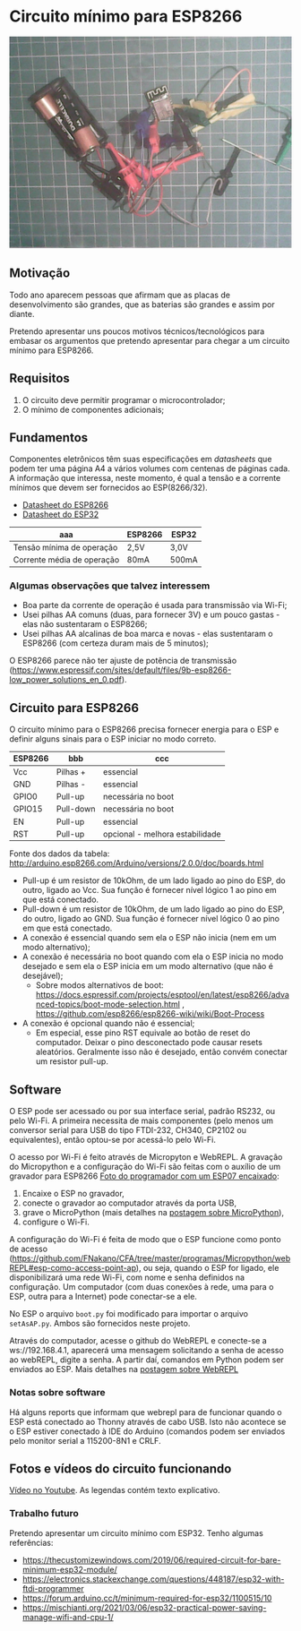 # Circuito mínimo para ESP8266

![](./2023-09-27-164323.jpg)


## Motivação

Todo ano aparecem pessoas que afirmam que as placas de desenvolvimento são grandes, que as baterias são grandes e assim por diante.

Pretendo apresentar uns poucos motivos técnicos/tecnológicos para embasar os argumentos que pretendo apresentar para chegar a um circuito mínimo para ESP8266.

## Requisitos

1. O circuito deve permitir programar o microcontrolador;
2. O mínimo de componentes adicionais;

## Fundamentos

Componentes eletrônicos têm suas especificações em *datasheets* que podem ter uma página A4 a vários volumes com centenas de páginas cada. A informação que interessa, neste momento, é qual a tensão e a corrente mínimos que devem ser fornecidos ao ESP(8266/32).


- [Datasheet do ESP8266](https://www.espressif.com/sites/default/files/documentation/0a-esp8266ex_datasheet_en.pdf)
- [Datasheet do ESP32](https://www.espressif.com/sites/default/files/documentation/esp32-wroom-32_datasheet_en.pdf)

| aaa | ESP8266 | ESP32 |
| --- | --- | --- |
| Tensão mínima de operação | 2,5V | 3,0V |
| Corrente média de operação | 80mA | 500mA |

### Algumas observações que talvez interessem

- Boa parte da corrente de operação é usada para transmissão via Wi-Fi;
- Usei pilhas AA comuns (duas, para fornecer 3V) e um pouco gastas - elas não sustentaram o ESP8266;
- Usei pilhas AA alcalinas de boa marca e novas - elas sustentaram o ESP8266 (com certeza duram mais de 5 minutos);

O ESP8266 parece não ter ajuste de potência de transmissão (https://www.espressif.com/sites/default/files/9b-esp8266-low_power_solutions_en_0.pdf).

## Circuito para ESP8266

O circuito mínimo para o ESP8266 precisa fornecer energia para o ESP e definir alguns sinais para o ESP iniciar no modo correto.

| ESP8266 | bbb | ccc |
| --- | --- | --- |
| Vcc | Pilhas + | essencial |
| GND | Pilhas - | essencial |
| GPIO0 | Pull-up | necessária no boot |
| GPIO15 | Pull-down | necessária no boot |
| EN | Pull-up | essencial |
| RST | Pull-up | opcional - melhora estabilidade |

Fonte dos dados da tabela: http://arduino.esp8266.com/Arduino/versions/2.0.0/doc/boards.html

- Pull-up é um resistor de 10kOhm, de um lado ligado ao pino do ESP, do outro, ligado ao Vcc. Sua função é fornecer nível lógico 1 ao pino em que está conectado.
- Pull-down é um resistor de 10kOhm, de um lado ligado ao pino do ESP, do outro, ligado ao GND. Sua função é fornecer nível lógico 0 ao pino em que está conectado.
- A conexão é essencial quando sem ela o ESP não inicia (nem em um modo alternativo);
- A conexão é necessária no boot quando com ela o ESP inicia no modo desejado e sem ela o ESP inicia em um modo alternativo (que não é desejável);
   - Sobre modos alternativos de boot: https://docs.espressif.com/projects/esptool/en/latest/esp8266/advanced-topics/boot-mode-selection.html , https://github.com/esp8266/esp8266-wiki/wiki/Boot-Process
- A conexão é opcional quando não é essencial;
   - Em especial, esse pino RST equivale ao botão de reset do computador. Deixar o pino desconectado pode causar resets aleatórios. Geralmente isso não é desejado, então convém conectar um resistor pull-up.
  

## Software

O ESP pode ser acessado ou por sua interface serial, padrão RS232, ou pelo Wi-Fi. A primeira necessita de mais componentes (pelo menos um conversor serial para USB do tipo FTDI-232, CH340, CP2102 ou equivalentes), então optou-se por acessá-lo pelo Wi-Fi.

O acesso por Wi-Fi é feito através de Micropyton e WebREPL. A gravação do Micropython e a configuração do Wi-Fi são feitas com o auxílio de um gravador para ESP8266 [Foto do programador com um ESP07 encaixado](./2023-09-27-161310.jpg): 
	
1. Encaixe o ESP no gravador, 
2. conecte o gravador ao computador através da porta USB, 
3. grave o MicroPython (mais detalhes na [postagem sobre MicroPython](https://github.com/FNakano/CFA/tree/master/programas/Micropython)), 
4. configure o Wi-Fi.

A configuração do Wi-Fi é feita de modo que o ESP funcione como ponto de acesso (https://github.com/FNakano/CFA/tree/master/programas/Micropython/webREPL#esp-como-access-point-ap), ou seja, quando o ESP for ligado, ele disponibilizará uma rede Wi-Fi, com nome e senha definidos na configuração. Um computador (com duas conexões à rede, uma para o ESP, outra para a Internet) pode conectar-se a ele.

No ESP o arquivo `boot.py` foi modificado para importar o arquivo `setAsAP.py`. Ambos são fornecidos neste projeto. 

Através do computador, acesse o github do WebREPL e conecte-se a ws://192.168.4.1, aparecerá uma mensagem solicitando a senha de acesso ao webREPL, digite a senha. A partir daí, comandos em Python podem ser enviados ao ESP. Mais detalhes na [postagem sobre WebREPL](https://github.com/FNakano/CFA/tree/master/programas/Micropython/webREPL)


### Notas sobre software

Há alguns reports que informam que webrepl para de funcionar quando o ESP está conectado ao Thonny através de cabo USB. Isto não acontece se o ESP estiver conectado à IDE do Arduino (comandos podem ser enviados pelo monitor serial a 115200-8N1 e CRLF.

## Fotos e vídeos do circuito funcionando

[Vídeo no Youtube](https://youtu.be/9JnDZj8tckg). As legendas contém texto explicativo.

### Trabalho futuro

Pretendo apresentar um circuito mínimo com ESP32. Tenho algumas referências:
	
- https://thecustomizewindows.com/2019/06/required-circuit-for-bare-minimum-esp32-module/
- https://electronics.stackexchange.com/questions/448187/esp32-with-ftdi-programmer
- https://forum.arduino.cc/t/minimum-required-for-esp32/1100515/10
- https://mischianti.org/2021/03/06/esp32-practical-power-saving-manage-wifi-and-cpu-1/




